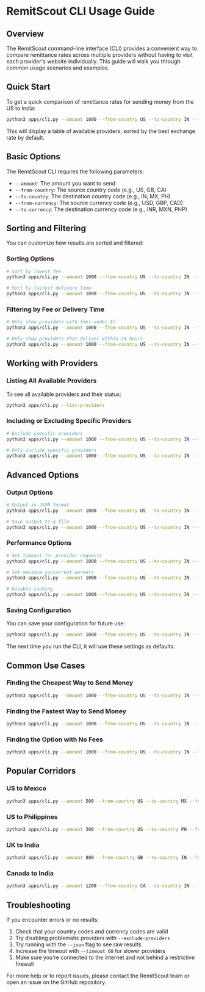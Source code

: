 # RemitScout CLI Usage Guide

## Overview

The RemitScout command-line interface (CLI) provides a convenient way to compare remittance rates across multiple providers without having to visit each provider's website individually. This guide will walk you through common usage scenarios and examples.

## Quick Start

To get a quick comparison of remittance rates for sending money from the US to India:

```bash
python3 apps/cli.py --amount 1000 --from-country US --to-country IN --from-currency USD --to-currency INR
```

This will display a table of available providers, sorted by the best exchange rate by default.

## Basic Options

The RemitScout CLI requires the following parameters:

- `--amount`: The amount you want to send
- `--from-country`: The source country code (e.g., US, GB, CA)
- `--to-country`: The destination country code (e.g., IN, MX, PH)
- `--from-currency`: The source currency code (e.g., USD, GBP, CAD)
- `--to-currency`: The destination currency code (e.g., INR, MXN, PHP)

## Sorting and Filtering

You can customize how results are sorted and filtered:

### Sorting Options

```bash
# Sort by lowest fee
python3 apps/cli.py --amount 1000 --from-country US --to-country IN --from-currency USD --to-currency INR --sort-by lowest_fee

# Sort by fastest delivery time
python3 apps/cli.py --amount 1000 --from-country US --to-country IN --from-currency USD --to-currency INR --sort-by fastest_time
```

### Filtering by Fee or Delivery Time

```bash
# Only show providers with fees under $5
python3 apps/cli.py --amount 1000 --from-country US --to-country IN --from-currency USD --to-currency INR --max-fee 5

# Only show providers that deliver within 24 hours
python3 apps/cli.py --amount 1000 --from-country US --to-country IN --from-currency USD --to-currency INR --max-delivery-time 24
```

## Working with Providers

### Listing All Available Providers

To see all available providers and their status:

```bash
python3 apps/cli.py --list-providers
```

### Including or Excluding Specific Providers

```bash
# Exclude specific providers
python3 apps/cli.py --amount 1000 --from-country US --to-country IN --from-currency USD --to-currency INR --exclude-providers PangeaProvider,MukuruProvider,DahabshiilProvider

# Only include specific providers
python3 apps/cli.py --amount 1000 --from-country US --to-country IN --from-currency USD --to-currency INR --include-only WiseProvider,XEProvider,RemitlyProvider
```

## Advanced Options

### Output Options

```bash
# Output in JSON format
python3 apps/cli.py --amount 1000 --from-country US --to-country IN --from-currency USD --to-currency INR --json

# Save output to a file
python3 apps/cli.py --amount 1000 --from-country US --to-country IN --from-currency USD --to-currency INR --output-file results.txt
```

### Performance Options

```bash
# Set timeout for provider requests
python3 apps/cli.py --amount 1000 --from-country US --to-country IN --from-currency USD --to-currency INR --timeout 45

# Set maximum concurrent workers
python3 apps/cli.py --amount 1000 --from-country US --to-country IN --from-currency USD --to-currency INR --max-workers 10

# Disable caching
python3 apps/cli.py --amount 1000 --from-country US --to-country IN --from-currency USD --to-currency INR --disable-cache
```

### Saving Configuration

You can save your configuration for future use:

```bash
python3 apps/cli.py --amount 1000 --from-country US --to-country IN --from-currency USD --to-currency INR --exclude-providers PangeaProvider,MukuruProvider --save-config
```

The next time you run the CLI, it will use these settings as defaults.

## Common Use Cases

### Finding the Cheapest Way to Send Money

```bash
python3 apps/cli.py --amount 1000 --from-country US --to-country IN --from-currency USD --to-currency INR --sort-by best_rate --max-fee 10
```

### Finding the Fastest Way to Send Money

```bash
python3 apps/cli.py --amount 1000 --from-country US --to-country IN --from-currency USD --to-currency INR --sort-by fastest_time --max-delivery-time 24
```

### Finding the Option with No Fees

```bash
python3 apps/cli.py --amount 1000 --from-country US --to-country IN --from-currency USD --to-currency INR --max-fee 0
```

## Popular Corridors

### US to Mexico

```bash
python3 apps/cli.py --amount 500 --from-country US --to-country MX --from-currency USD --to-currency MXN
```

### US to Philippines

```bash
python3 apps/cli.py --amount 300 --from-country US --to-country PH --from-currency USD --to-currency PHP
```

### UK to India

```bash
python3 apps/cli.py --amount 800 --from-country GB --to-country IN --from-currency GBP --to-currency INR
```

### Canada to India

```bash
python3 apps/cli.py --amount 1200 --from-country CA --to-country IN --from-currency CAD --to-currency INR
```

## Troubleshooting

If you encounter errors or no results:

1. Check that your country codes and currency codes are valid
2. Try disabling problematic providers with `--exclude-providers`
3. Try running with the `--json` flag to see raw results
4. Increase the timeout with `--timeout 60` for slower providers
5. Make sure you're connected to the internet and not behind a restrictive firewall

For more help or to report issues, please contact the RemitScout team or open an issue on the GitHub repository. 